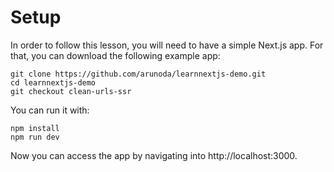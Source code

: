 # Setup

In order to follow this lesson, you will need to have a simple Next.js app. For that, you can download the following example app:

```
git clone https://github.com/arunoda/learnnextjs-demo.git
cd learnnextjs-demo
git checkout clean-urls-ssr
```

You can run it with:

```
npm install
npm run dev
```

Now you can access the app by navigating into http://localhost:3000.